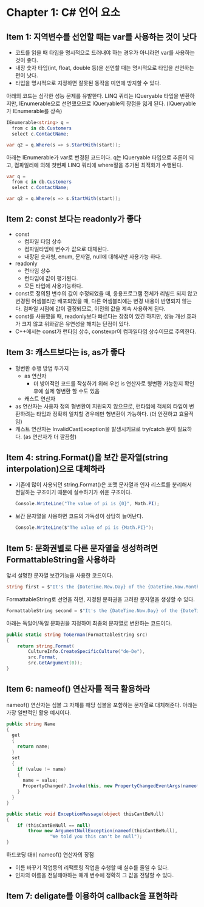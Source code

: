 # Chapter 1: C# 언어 요소
## Item 1: 지역변수를 선언할 때는 var를 사용하는 것이 낫다
- 코드를 읽을 때 타입을 명시적으로 드러내야 하는 경우가 아니라면 var를 사용하는 것이 좋다.
- 내장 숫자 타입(int, float, double 등)을 선언할 때는 명시적으로 타입을 선언하는 편이 낫다.
- 타입을 명시적으로 지정하면 잘못된 동작을 미연에 방지할 수 있다.

아래의 코드는 심각한 성능 문제를 유발한다. LINQ 쿼리는 IQueryable<string> 타입을 반환하지만, IEnumerable<string>으로 선언했으므로 IQueryable<string>의 장점을 잃게 된다. (IQueryable<T>가 IEnumerable<T>를 상속)
```c#
IEnumerable<string> q =
  from c in db.Customers
  select c.ContactName;

var q2 = q.Where(s => s.StartWith(start));
```  
   아래는 IEnumerable<string>가 var로 변경된 코드이다. q는 IQueryable<string> 타입으로 추론이 되고, 컴파일러에 의해 첫번째 LINQ 쿼리에 where절을 추가된 최적화가 수행된다.
```c#
var q =
  from c in db.Customers
  select c.ContactName;

var q2 = q.Where(s => s.StartWith(start));
```

## Item 2: const 보다는 readonly가 좋다
- const
  - 컴파일 타임 상수
  - 컴파일타임에 변수가 값으로 대체된다.
  - 내장된 숫자형, enum, 문자열, null에 대해서만 사용가능 하다.
- readonly
  - 런타임 상수
  - 런타임에 값이 평가된다.
  - 모든 타입에 사용가능하다.
- const로 정의된 변수의 값이 수정되었을 때, 응용프로그램 전체가 리빌드 되지 않고 변경된 어셈블리만 배포되었을 때, 다른 어셈블리에는 변경 내용이 반영되지 않는다. 컴파일 시점에 값이 결정되므로, 이전의 값을 계속 사용하게 된다.
- const를 사용했을 때, readonly보다 빠르다는 장점이 있긴 하지만, 성능 개선 효과가 크지 않고 위와같은 유연성을 해치는 단점이 있다.
- C++에서는 const가 런타임 상수, constexpr이 컴파일타임 상수이므로 주의한다.
  
## Item 3: 캐스트보다는 is, as가 좋다
- 형변환 수행 방법 두가지
  - as 연산자
    - 더 방어적인 코드를 작성하기 위해 우선 is 연산자로 형변환 가능한지 확인 후에 실제 형변환 할 수도 있음
  - 캐스트 연산자
- as 연산자는 사용자 정의 형변환이 지원되지 않으므로, 런타임에 객체의 타입이 변환하려는 타입과 정확히 일치할 경우에만 형변환이 가능하다. (더 안전하고 효율적임)
- 캐스트 연산자는 InvalidCastException을 발생시키므로 try/catch 문이 필요하다. (as 연산자가 더 깔끔함)
  
## Item 4: string.Format()을 보간 문자열(string interpolation)으로 대체하라
- 기존에 많이 사용되던 string.Format()은 포맷 문자열과 인자 리스트를 분리해서 전달하는 구조이기 때문에 실수하기가 쉬운 구조이다.
   ```C#
   Console.WriteLine("The value of pi is {0}", Math.PI);
   ```
  
- 보간 문자열을 사용하면 코드의 가독성이 상당히 늘어난다.
   ```C#
   Console.WriteLine($"The value of pi is {Math.PI}");
   ```

## Item 5: 문화권별로 다른 문자열을 생성하려면 FormattableString을 사용하라
앞서 설명한 문자열 보간기능을 사용한 코드이다.
```C#
string first = $"It's the {DateTime.Now.Day} of the {DateTime.Now.Month} month";
```
FormattableString로 선언을 하면, 지정된 문화권을 고려한 문자열을 생성할 수 있다.
```C#
FormattableString second = $"It's the {DateTime.Now.Day} of the {DateTime.Now.Month} month";
```

아래는 독일어/독일 문화권을 지정하여 최종의 문자열로 변환하는 코드이다.
```C#
public static string ToGerman(FormattableString src)
{
    return string.Format(
        CultureInfo.CreateSpecificCulture("de-De"),
        src.Format,
        src.GetArgument(0));
}
```
  
## Item 6: nameof() 연산자를 적극 활용하라
nameof() 연산자는 심볼 그 자체를 해당 심볼을 포함하는 문자열로 대체해준다. 아래는 가장 일반적인 활용 예시이다.
```C#
public string Name
{
  get
  {
    return name;
  }
  set
  {
    if (value != name)
    {
      name = value;
      PropertyChanged?.Invoke(this, new PropertyChangedEventArgs(nameof(Name));
    }
  }
}   
```
```C#
public static void ExceptionMessage(object thisCantBeNull)
{
    if (thisCantBeNull == null)
        throw new ArgumentNullException(nameof(thisCantBeNull),
                "We told you this can't be null");
}
```
  
하드코딩 대비 nameof() 연산자의 장점
- 이름 바꾸기 작업등의 리팩토링 작업을 수행할 때 실수를 줄일 수 있다.
- 인자의 이름을 전달해야하는 매개 변수에 정확히 그 값을 전달할 수 있다.
  
## Item 7: deligate를 이용하여 callback을 표현하라
  
  
  
  
